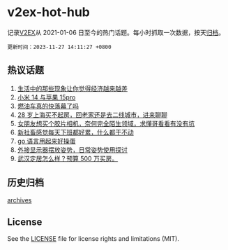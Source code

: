 # v2ex-hot-hub

 记录[V2EX](https://www.v2ex.com/)从 2021-01-06 日至今的热门话题。每小时抓取一次数据，按天[归档](archives)。

`更新时间：2023-11-27 14:11:27 +0800`

## 热议话题

1. [生活中的那些现象让你觉得经济越来越差](https://www.v2ex.com/t/995430)
1. [小米 14 与苹果 15pro](https://www.v2ex.com/t/995416)
1. [燃油车真的快落幕了吗](https://www.v2ex.com/t/995427)
1. [28 岁上海买不起房，回老家还是去二线城市，进来聊聊](https://www.v2ex.com/t/995358)
1. [女朋友想买个胶片相机，奈何完全陌生领域，求懂哥看看有没有坑](https://www.v2ex.com/t/995459)
1. [新社畜感觉每天下班都好累，什么都干不动](https://www.v2ex.com/t/995322)
1. [go 语言用起来好操蛋](https://www.v2ex.com/t/995474)
1. [外接显示器摆放姿势，日常姿势使用探讨](https://www.v2ex.com/t/995279)
1. [武汉定居怎么样？预算 500 万买房。](https://www.v2ex.com/t/995480)

## 历史归档

[archives](archives)

## License

See the [LICENSE](LICENSE) file for license rights and limitations (MIT).
